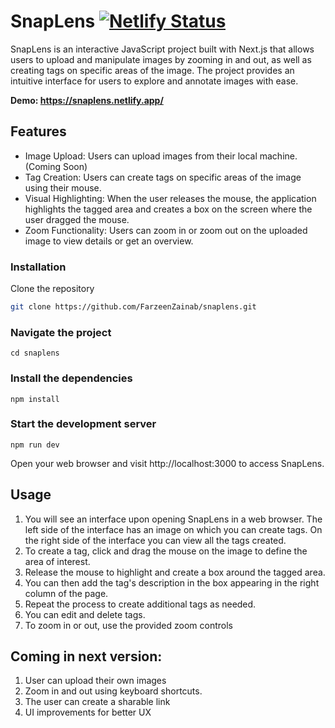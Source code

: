 # SnapLens [![Netlify Status](https://api.netlify.com/api/v1/badges/cd382b3e-5a19-4df4-8825-8d51b8f83c96/deploy-status)](https://app.netlify.com/sites/snaplens/deploys)
SnapLens is an interactive JavaScript project built with Next.js that allows users to upload and manipulate images by zooming in and out, as well as creating tags on specific areas of the image. The project provides an intuitive interface for users to explore and annotate images with ease.

**Demo: https://snaplens.netlify.app/**

## Features

- Image Upload: Users can upload images from their local machine. (Coming Soon)
- Tag Creation: Users can create tags on specific areas of the image using their mouse.
- Visual Highlighting: When the user releases the mouse, the application highlights the tagged area and creates a box on the screen where the user dragged the mouse.
- Zoom Functionality: Users can zoom in or zoom out on the uploaded image to view details or get an overview.
  
### Installation

Clone the repository

```bash
git clone https://github.com/FarzeenZainab/snaplens.git
```

### Navigate the project

```
cd snaplens
```

### Install the dependencies

```
npm install
```

### Start the development server

```
npm run dev
```

Open your web browser and visit http://localhost:3000 to access SnapLens.

## Usage
1. You will see an interface upon opening SnapLens in a web browser. The left side of the interface has an image on which you can create tags. On the right side of the interface you can view all the tags created.
2. To create a tag, click and drag the mouse on the image to define the area of interest.
3. Release the mouse to highlight and create a box around the tagged area.
4. You can then add the tag's description in the box appearing in the right column of the page. 
5. Repeat the process to create additional tags as needed.
6. You can edit and delete tags.
7. To zoom in or out, use the provided zoom controls

## Coming in next version:

1. User can upload their own images
2. Zoom in and out using keyboard shortcuts.
3. The user can create a sharable link
4. UI improvements for better UX
